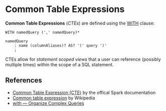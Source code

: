 # Common Table Expressions

**Common Table Expressions** (_CTEs_) are defined using the [WITH](sql/AstBuilder.md#withCTE) clause:

```text
WITH namedQuery (',' namedQuery)*

namedQuery
    : name (columnAliases)? AS? '(' query ')'
    ;
```

CTEs allow for _statement scoped views_ that a user can reference (possibly multiple times) within the scope of a SQL statement.

## References

* [Common Table Expression (CTE)](http://spark.apache.org/docs/latest/sql-ref-syntax-qry-select-cte.html) by the offical Spark documentation
* [Common table expression](https://en.wikipedia.org/wiki/Hierarchical_and_recursive_queries_in_SQL#Common_table_expression) by Wikipedia
* [with — Organize Complex Queries](https://modern-sql.com/feature/with)
